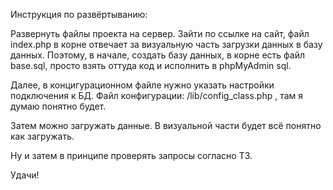 Инструкция по развёртыванию:

Развернуть файлы проекта на сервер. Зайти по ссылке на сайт, файл index.php в корне отвечает за визуальную часть загрузки данных в базу данных.
Поэтому, в начале, создать базу данных, в корне есть файл base.sql, просто взять оттуда код и исполнить в phpMyAdmin sql.

Далее, в концигурационном файле нужно указать настройки подключения к БД.
Файл конфигурации: /lib/config_class.php , там я думаю понятно будет.

Затем можно загружать данные. В визуальной части будет всё понятно как загружать.

Ну и затем в принципе проверять запросы согласно ТЗ.

Удачи!

